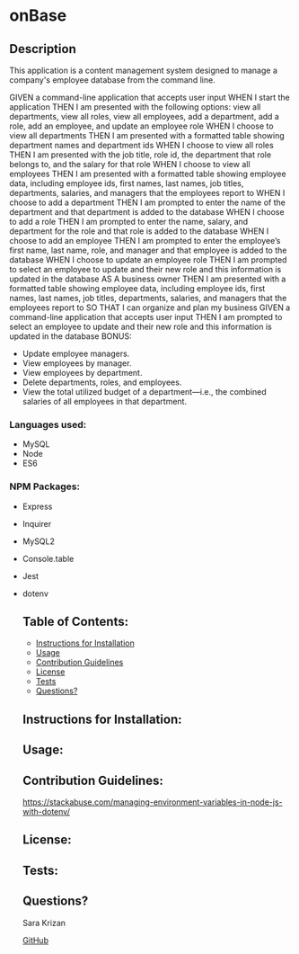 
# onBase

## Description
This application is a content management system designed to manage a company's employee database from the command line.

GIVEN a command-line application that accepts user input
WHEN I start the application
THEN I am presented with the following options: view all departments, view all roles, view all employees, add a department, add a role, add an employee, and update an employee role
WHEN I choose to view all departments
THEN I am presented with a formatted table showing department names and department ids
WHEN I choose to view all roles
THEN I am presented with the job title, role id, the department that role belongs to, and the salary for that role
WHEN I choose to view all employees
THEN I am presented with a formatted table showing employee data, including employee ids, first names, last names, job titles, departments, salaries, and managers that the employees report to
WHEN I choose to add a department
THEN I am prompted to enter the name of the department and that department is added to the database
WHEN I choose to add a role
THEN I am prompted to enter the name, salary, and department for the role and that role is added to the database
WHEN I choose to add an employee
THEN I am prompted to enter the employee’s first name, last name, role, and manager and that employee is added to the database
WHEN I choose to update an employee role
THEN I am prompted to select an employee to update and their new role and this information is updated in the database
AS A business owner
THEN I am presented with a formatted table showing employee data, including employee ids, first names, last names, job titles, departments, salaries, and managers that the employees report to
SO THAT I can organize and plan my business GIVEN a command-line application that accepts user input
THEN I am prompted to select an employee to update and their new role and this information is updated in the database
BONUS: 
- Update employee managers.
- View employees by manager.
- View employees by department.
- Delete departments, roles, and employees.
- View the total utilized budget of a department—i.e., the combined salaries of all employees in that department.

### Languages used:
- MySQL
- Node
- ES6

### NPM Packages:
- Express
- Inquirer
- MySQL2
- Console.table
- Jest
- dotenv


    ## Table of Contents:
    - [Instructions for Installation](#instructions-for-installation)
    - [Usage](#usage)
    - [Contribution Guidelines](#contribution-guidelines)
    - [License](#license)
    - [Tests](#tests)
    - [Questions?](#questions?)

    ## <a name="instructions-for-installation">Instructions for Installation</a>:
    

    ## <a name="usage">Usage</a>:
    
    
    ## <a name="contribution-guidelines">Contribution Guidelines</a>:
    https://stackabuse.com/managing-environment-variables-in-node-js-with-dotenv/
    

    ## <a name="license">License</a>:


    ## <a name="tests">Tests</a>:
    

    ## <a name="questions?">Questions?</a>
    
    Sara Krizan
    
    [GitHub](https://github.com/SMKrizan)
    